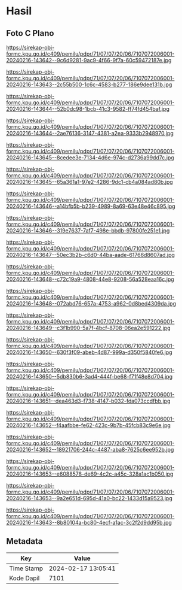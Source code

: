 # Hasil

## Foto C Plano

https://sirekap-obj-formc.kpu.go.id/c409/pemilu/pdpr/71/07/07/20/06/7107072006001-20240216-143642--9c6d9281-9ac9-4f66-9f7a-60c59472187e.jpg

https://sirekap-obj-formc.kpu.go.id/c409/pemilu/pdpr/71/07/07/20/06/7107072006001-20240216-143643--2c55b500-1c6c-4583-b277-186e9dee131b.jpg

https://sirekap-obj-formc.kpu.go.id/c409/pemilu/pdpr/71/07/07/20/06/7107072006001-20240216-143644--52b0dc98-1bcb-41c3-9582-ff74fd454baf.jpg

https://sirekap-obj-formc.kpu.go.id/c409/pemilu/pdpr/71/07/07/20/06/7107072006001-20240216-143644--2ae76136-3147-4381-a2ea-9333b2948970.jpg

https://sirekap-obj-formc.kpu.go.id/c409/pemilu/pdpr/71/07/07/20/06/7107072006001-20240216-143645--8cedee3e-7134-4d6e-974c-d2736a99dd7c.jpg

https://sirekap-obj-formc.kpu.go.id/c409/pemilu/pdpr/71/07/07/20/06/7107072006001-20240216-143645--65a361a1-97e2-4286-9dc1-cb4a084ad80b.jpg

https://sirekap-obj-formc.kpu.go.id/c409/pemilu/pdpr/71/07/07/20/06/7107072006001-20240216-143646--a14bfb5b-b239-4989-8a69-63e48e46c895.jpg

https://sirekap-obj-formc.kpu.go.id/c409/pemilu/pdpr/71/07/07/20/06/7107072006001-20240216-143646--319e7637-7af7-498e-bbdb-97800fe251e1.jpg

https://sirekap-obj-formc.kpu.go.id/c409/pemilu/pdpr/71/07/07/20/06/7107072006001-20240216-143647--50ec3b2b-c6d0-44ba-aade-61766d8607ad.jpg

https://sirekap-obj-formc.kpu.go.id/c409/pemilu/pdpr/71/07/07/20/06/7107072006001-20240216-143648--c72c19a9-4808-44e8-9208-56a528eaa16c.jpg

https://sirekap-obj-formc.kpu.go.id/c409/pemilu/pdpr/71/07/07/20/06/7107072006001-20240216-143648--072abd76-657a-4753-a962-0d8bed4309da.jpg

https://sirekap-obj-formc.kpu.go.id/c409/pemilu/pdpr/71/07/07/20/06/7107072006001-20240216-143649--c3f1b990-5a7f-4bcf-8708-06ea2e591222.jpg

https://sirekap-obj-formc.kpu.go.id/c409/pemilu/pdpr/71/07/07/20/06/7107072006001-20240216-143650--630f3f09-abeb-4d87-999a-d350f5840fe6.jpg

https://sirekap-obj-formc.kpu.go.id/c409/pemilu/pdpr/71/07/07/20/06/7107072006001-20240216-143650--5db830b6-3ad4-444f-be68-f71f48e8d704.jpg

https://sirekap-obj-formc.kpu.go.id/c409/pemilu/pdpr/71/07/07/20/06/7107072006001-20240216-143651--dea463d3-f738-4147-b032-fda073ccdfbb.jpg

https://sirekap-obj-formc.kpu.go.id/c409/pemilu/pdpr/71/07/07/20/06/7107072006001-20240216-143652--f4aafbbe-fe62-423c-9b7b-45fcb83c9e6e.jpg

https://sirekap-obj-formc.kpu.go.id/c409/pemilu/pdpr/71/07/07/20/06/7107072006001-20240216-143652--18921706-244c-4487-aba8-7625c6ee952b.jpg

https://sirekap-obj-formc.kpu.go.id/c409/pemilu/pdpr/71/07/07/20/06/7107072006001-20240216-143653--e6088578-de69-4c2c-a45c-328a1ac1b050.jpg

https://sirekap-obj-formc.kpu.go.id/c409/pemilu/pdpr/71/07/07/20/06/7107072006001-20240216-143653--9a2e651d-695d-41a0-bc22-1433d15a9523.jpg

https://sirekap-obj-formc.kpu.go.id/c409/pemilu/pdpr/71/07/07/20/06/7107072006001-20240216-143643--8b80104a-bc80-4ecf-a1ac-3c2f2d9dd95b.jpg


## Metadata

| Key        | Value               |
| ---------- | ------------------- |
| Time Stamp | 2024-02-17 13:05:41 |
| Kode Dapil | 7101                |



